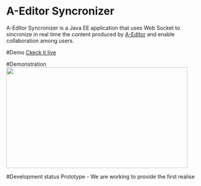 # A-Editor Syncronizer
A-Editor Syncronizer is a Java EE application that uses Web Socket to sincronize in real time the content produced by [A-Editor](https://github.com/rodrigoprestesmachado/a-editor) and enable collaboration among users. 

#Demo
[Ckeck it live](http://code.inf.poa.ifrs.edu.br:8080/A-EditorSync/)

#Demonstration
[<img src="https://github.com/rodrigoprestesmachado/a-editorSync/blob/master/WebContent/img/demo/example1.jpg" width="480" height="267" />](https://vimeo.com/140615850)

#Development status
Prototype - We are working to provide the first realise



